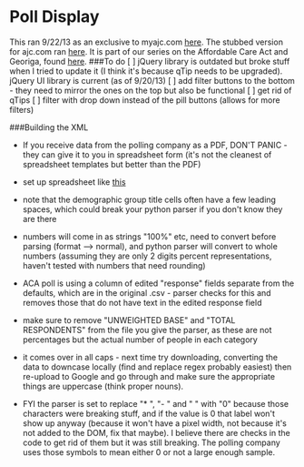 # Poll Display
This ran 9/22/13 as an exclusive to myajc.com <a href="http://www.myajc.com/aca-georgia-poll/">here</a>. The stubbed version for ajc.com ran <a href="http://www.ajc.com/news/aca-georgia-poll-free/">here</a>.
It is part of our series on the Affordable Care Act and Georiga, found <a href="http://www.myajc.com/s/news/healthcare-georgia/">here</a>.
###To do
[ ] jQuery library is outdated but broke stuff when I tried to update it (I think it's because qTip needs to be upgraded). jQuery UI library is current (as of 9/20/13)
[ ] add filter buttons to the bottom - they need to mirror the ones on the top but also be functional
[ ] get rid of qTips
[ ] filter with drop down instead of the pill buttons (allows for more filters)

###Building the XML
- If you receive data from the polling company as a PDF, DON'T PANIC - they can give it to you in spreadsheet form (it's not the cleanest of spreadsheet templates but better than the PDF)
- set up spreadsheet like <a href="https://docs.google.com/spreadsheet/ccc?key=0AowdnjGpuk-idHpZZG9CZnEySGk4SkNtUFBOVUh4R1E&usp=sharing">this</a>

- note that the demographic group title cells often have a few leading spaces, which could break your python parser if you don't know they are there

- numbers will come in as strings "100%" etc, need to convert before parsing (format --> normal), and python parser will convert to whole numbers (assuming they are only 2 digits percent representations, haven't tested with numbers that need rounding)

- ACA poll is using a column of edited "response" fields separate from the defaults, which are in the original .csv - parser checks for this and removes those that do not have text in the edited response field

- make sure to remove "UNWEIGHTED BASE" and "TOTAL RESPONDENTS" from the file you give the parser, as these are not percentages but the actual number of people in each category

- it comes over in all caps - next time try downloading, converting the data to downcase locally (find and replace regex probably easiest) then re-upload to Google and go through and make sure the appropriate things are uppercase (think proper nouns).

- FYI the parser is set to replace "* ", "- " and " " with "0" because those characters were breaking stuff, and if the value is 0 that label won't show up anyway (because it won't have a pixel width, not because it's not added to the DOM, fix that maybe). I believe there are checks in the code to get rid of them but it was still breaking. The polling company uses those symbols to mean either 0 or not a large enough sample.

